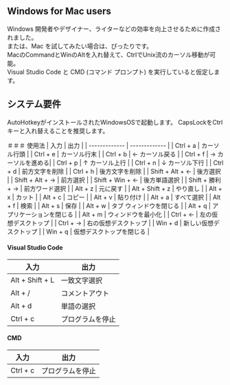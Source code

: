## Windows for Mac users
Windows 開発者やデザイナー、ライターなどの効率を向上させるために作成されました。  
または、Mac を試してみたい場合は、ぴったりです。  
MacのCommandとWinのAltを入れ替えて、CtrlでUnix流のカーソル移動が可能。  
Visual Studio Code と CMD (コマンド プロンプト) を実行していると仮定します。  

## システム要件
AutoHotkeyがインストールされたWindowsOSで起動します。
CapsLockをCtrlキーと入れ替えることを推奨します。

＃＃＃ 使用法
| 入力 | 出力 |
| ------------- | ------------- |
| Ctrl + a | カーソル行頭 |
| Ctrl + e | カーソル行末 |
| Ctrl + b | ← カーソル戻る |
| Ctrl + f | → カーソルを進める|
| Ctrl + p | ↑ カーソル上行 |
| Ctrl + n | ↓ カーソル下行 |
| Ctrl + d | 前方文字を削除 |
| Ctrl + h | 後方文字を削除 |
| Shift + Alt + ← | 後方選択 |
| Shift + Alt + → | 前方選択 |
| Shift + Win + ← | 後方単語選択 |
| Shift + 勝利 + → | 前方ワード選択 |
| Alt + z | 元に戻す |
| Alt + Shift + z | やり直し |
| Alt + x | カット |
| Alt + c | コピー |
| Alt + v | 貼り付け |
| Alt + a | すべて選択 |
| Alt + f | 検索 |
| Alt + s | 保存 |
| Alt + w | タブ ウィンドウを閉じる |
| Alt + q | アプリケーションを閉じる |
| Alt + m | ウィンドウを最小化 |
| Ctrl + ← | 左の仮想デスクトップ |
| Ctrl + → | 右の仮想デスクトップ |
| Win + d | 新しい仮想デスクトップ |
| Win + q | 仮想デスクトップを閉じる |


#### Visual Studio Code
| 入力 | 出力 |
| ------------- | ------------- |
| Alt + Shift + L | 一致文字選択 |
| Alt + / | コメントアウト |
| Alt + d | 単語の選択 |
| Ctrl + c | プログラムを停止 |

#### CMD
| 入力 | 出力 |
| ------------- | ------------- |
| Ctrl + c | プログラムを停止 |
